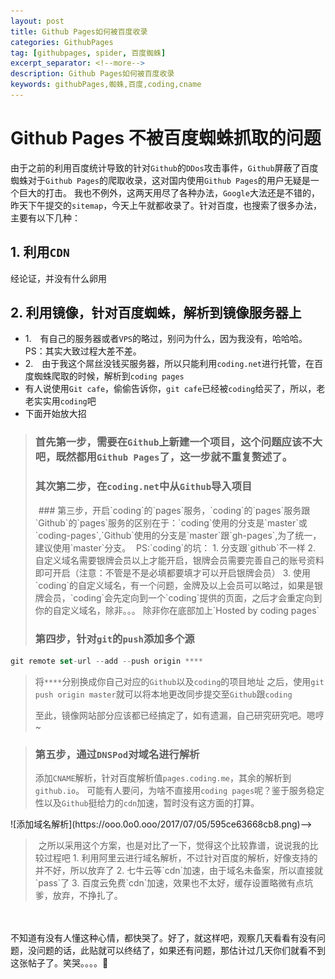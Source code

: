 ```yaml
---
layout: post
title: Github Pages如何被百度收录
categories: GithubPages
tag: [githubpages, spider, 百度蜘蛛]
excerpt_separator: <!--more-->
description: Github Pages如何被百度收录
keywords: githubPages,蜘蛛,百度,coding,cname
---
```

# Github Pages 不被百度蜘蛛抓取的问题
由于之前的利用百度统计导致的针对`Github`的`DDos`攻击事件，`Github`屏蔽了百度蜘蛛对于`Github Pages`的爬取收录，这对国内使用`Github Pages`的用户无疑是一个巨大的打击。
我也不例外，这两天用尽了各种办法，`Google`大法还是不错的，昨天下午提交的`sitemap`，今天上午就都收录了。针对百度，也搜索了很多办法，主要有以下几种：
## 1. 利用`CDN`
经论证，并没有什么卵用
<!--more-->
## 2. 利用镜像，针对百度蜘蛛，解析到镜像服务器上
- 1.　有自己的服务器或者`VPS`的略过，别问为什么，因为我没有，哈哈哈。
    PS：其实大致过程大差不差。
- 2.　由于我这个屌丝没钱买服务器，所以只能利用`coding.net`进行托管，在百度蜘蛛爬取的时候，解析到`coding pages`
- 有人说使用`Git cafe`，偷偷告诉你，`git cafe`已经被`coding`给买了，所以，老老实实用`coding`吧
- 下面开始放大招
> ### 首先第一步，需要在`Github`上新建一个项目，这个问题应该不大吧，既然都用`Github Pages`了，这一步就不重复赘述了。
>
> ### 其次第二步，在`coding.net`中从`Github`导入项目
> <img class="lazy-load" src="/res/i/blank.gif" data-src="https://ooo.0o0.ooo/2017/07/05/595ce5dcb28a9.png" alt="导入项目" />
> ### 第三步，开启`coding`的`pages`服务，`coding`的`pages`服务跟`Github`的`pages`服务的区别在于：`coding`使用的分支是`master`或`coding-pages`,`Github`使用的分支是`master`跟`gh-pages`,为了统一，建议使用`master`分支。
> <img class="lazy-load" src="/res/i/blank.gif" data-src="https://ooo.0o0.ooo/2017/07/05/595ce60dd86a9.png" alt="设置pages分支及自定义域名" />
> PS:`coding`的坑：
> 1. 分支跟`github`不一样
> 2. 自定义域名需要银牌会员以上才能开启，银牌会员需要完善自己的账号资料即可开启（注意：不管是不是必填都要填才可以开启银牌会员）
> 3. 使用`coding`的自定义域名，有一个问题，金牌及以上会员可以略过，如果是银牌会员，`coding`会先定向到一个`coding`提供的页面，之后才会重定向到你的自定义域名，除非。。。
> 除非你在底部加上`Hosted by coding pages`
>
> ### 第四步，针对`git`的`push`添加多个源
```javascript
git remote set-url --add --push origin ****
```
> 将`****`分别换成你自己对应的`Github`以及`coding`的项目地址
> 之后，使用`git push origin master`就可以将本地更改同步提交至`Github`跟`coding`
>
> 至此，镜像网站部分应该都已经搞定了，如有遗漏，自己研究研究吧。嗯哼~

> ### 第五步，通过`DNSPod`对域名进行解析
> 添加`CNAME`解析，针对百度解析值`pages.coding.me`，其余的解析到`github.io`。
> 可能有人要问，为啥不直接用`coding pages`呢？鉴于服务稳定性以及`Github`挺给力的`cdn`加速，暂时没有这方面的打算。
<!--> ![添加域名解析](https://ooo.0o0.ooo/2017/07/05/595ce63668cb8.png)-->
> <img class="lazy-load" src="/res/i/blank.gif" data-src="https://ooo.0o0.ooo/2017/07/05/595ce63668cb8.png" alt="添加域名解析" />
> 之所以采用这个方案，也是对比了一下，觉得这个比较靠谱，说说我的比较过程吧
> 1. 利用阿里云进行域名解析，不过针对百度的解析，好像支持的并不好，所以放弃了
> 2. 七牛云等`cdn`加速，由于域名未备案，所以直接就`pass`了
> 3. 百度云免费`cdn`加速，效果也不太好，缓存设置略微有点坑爹，放弃，不挣扎了。

<br/><br/>
不知道有没有人懂这种心情，都快哭了。好了，就这样吧，观察几天看看有没有问题，没问题的话，此贴就可以终结了，如果还有问题，那估计过几天你们就看不到这张帖子了。笑哭。。。。🤣
<!--![百度抓取](https://ooo.0o0.ooo/2017/07/05/595ce6610f1b7.png)-->
<img class="lazy-load" src="/res/i/blank.gif" data-src="https://ooo.0o0.ooo/2017/07/05/595ce6610f1b7.png" alt="百度抓取" />